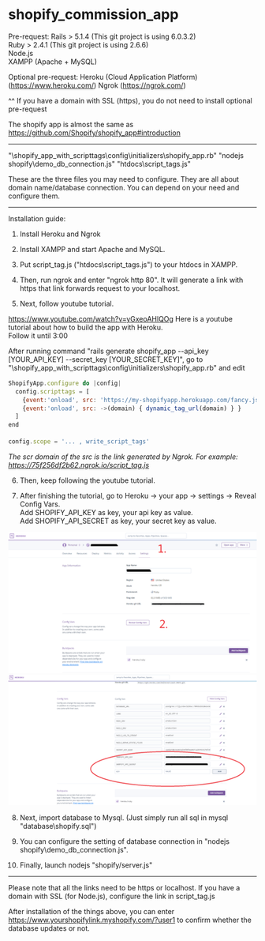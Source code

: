 # shopify_commission_app

Pre-request:
Rails > 5.1.4 (This git project is using 6.0.3.2)  
Ruby > 2.4.1 (This git project is using 2.6.6)  
Node.js  
XAMPP (Apache + MySQL)  

Optional pre-request:
Heroku (Cloud Application Platform) (https://www.heroku.com/)
Ngrok (https://ngrok.com/)

^^ If you have a domain with SSL (https), you do not need to install optional pre-request  

The shopify app is almost the same as https://github.com/Shopify/shopify_app#introduction  

--------------------

"\shopify_app_with_scripttags\config\initializers\shopify_app.rb"
"nodejs shopify\demo_db_connection.js"
"htdocs\script_tags.js"

These are the three files you may need to configure. They are all about domain name/database connection. You can depend on your need and configure them.

--------------------

Installation guide:

1. Install Heroku and Ngrok

2. Install XAMPP and start Apache and MySQL.

3. Put script_tag.js ("htdocs\script_tags.js") to your htdocs in XAMPP.

4. Then, run ngrok and enter "ngrok http 80". It will generate a link with https that link forwards request to your localhost.

5. Next, follow youtube tutorial.

https://www.youtube.com/watch?v=yGxeoAHlQOg
Here is a youtube tutorial about how to build the app with Heroku.  
Follow it until 3:00

After running command "rails generate shopify_app --api_key [YOUR_API_KEY] --secret_key [YOUR_SECRET_KEY]", go to "\shopify_app_with_scripttags\config\initializers\shopify_app.rb" and edit

```js
ShopifyApp.configure do |config|
  config.scripttags = [
    {event:'onload', src: 'https://my-shopifyapp.herokuapp.com/fancy.js'},
    {event:'onload', src: ->(domain) { dynamic_tag_url(domain) } }
  ]
end

config.scope = '... , write_script_tags'
```

*The scr domain of the src is the link generated by Ngrok. For example: https://75f256df2b62.ngrok.io/script_tag.js*

6. Then, keep following the youtube tutorial.

7. After finishing the tutorial, go to Heroku -> your app -> settings -> Reveal Config Vars.  
Add SHOPIFY_API_KEY as key, your api key as value.  
Add SHOPIFY_API_SECRET as key, your secret key as value.  

![image](https://github.com/Nero9Chan/shopify_commission_app/blob/master/readme_image/git1.png)  
![image](https://github.com/Nero9Chan/shopify_commission_app/blob/master/readme_image/git2.png)  

8. Next, import database to Mysql. (Just simply run all sql in mysql "database\shopify.sql")

9. You can configure the setting of database connection in "nodejs shopify\demo_db_connection.js".

10. Finally, launch nodejs "shopify/server.js"

---------------------

Please note that all the links need to be https or localhost. If you have a domain with SSL (for Node.js), configure the link in script_tag.js

After installation of the things above, you can enter https://www.yourshopifylink.myshopify.com/?user1 to confirm whether the database updates or not.
